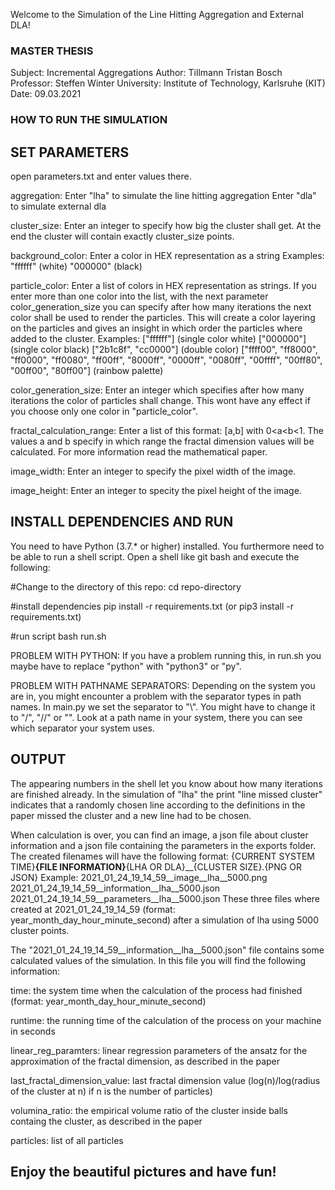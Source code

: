 Welcome to the Simulation of the Line Hitting Aggregation and External DLA!

### MASTER THESIS ###

Subject:	Incremental Aggregations
Author: 	Tillmann Tristan Bosch
Professor: 	Steffen Winter
University: 	Institute of Technology, Karlsruhe (KIT)
Date:		09.03.2021


### HOW TO RUN THE SIMULATION ###

## SET PARAMETERS ##

open parameters.txt and enter values there. 

aggregation:			Enter "lha" to simulate the line hitting aggregation
                        	Enter "dla" to simulate external dla

cluster_size: 			Enter an integer to specify how big the cluster shall get. At the end the cluster will contain exactly cluster_size points. 

background_color:		Enter a color in HEX representation as a string
                        	Examples: 
                        	"ffffff" (white)
                        	"000000" (black)

particle_color:			Enter a list of colors in HEX representation as strings. If you enter more than one color into the list, with the next parameter
                        	color_generation_size you can specify after how many iterations the next color shall be used to render the particles. This will 
                        	create a color layering on the particles and gives an insight in which order the particles where added to the cluster. 
                        	Examples: 
                        	["ffffff"] (single color white)
                        	["000000"] (single color black)
                        	["2b1c8f", "cc0000"] (double color)
                        	["ffff00", "ff8000", "ff0000", "ff0080", "ff00ff", "8000ff", "0000ff", "0080ff", "00ffff", "00ff80", "00ff00", "80ff00"] 
				(rainbow palette)

color_generation_size:		Enter an integer which specifies after how many iterations the color of particles shall change. 
                        	This wont have any effect if you choose only one color in "particle_color". 

fractal_calculation_range:	Enter a list of this format: [a,b] with 0<a<b<1. The values a and b specify in which range the fractal dimension values 
				will be calculated. For more information read the mathematical paper. 

image_width:			Enter an integer to specify the pixel width of the image. 

image_height:			Enter an integer to specity the pixel height of the image. 


## INSTALL DEPENDENCIES AND RUN ##

You need to have Python (3.7.* or higher) installed. You furthermore need to be able to run a shell script. Open a shell like git bash and execute the following: 

#Change to the directory of this repo:
cd repo-directory

#install dependencies
pip install -r requirements.txt
(or pip3 install -r requirements.txt)

#run script
bash run.sh

PROBLEM WITH PYTHON:
If you have a problem running this, in run.sh you maybe have to replace "python" with "python3" or "py".

PROBLEM WITH PATHNAME SEPARATORS:
Depending on the system you are in, you might encounter a problem with the separator types in path names. In main.py we set the separator to "\\". You might have to change it to "/", "//" or "\". Look at a path name in your system, there you can see which separator your system uses. 


## OUTPUT ##

The appearing numbers in the shell let you know about how many iterations are finished already. In the simulation of "lha" the print "line missed cluster" indicates 
that a randomly chosen line according to the definitions in the paper missed the cluster and a new line had to be chosen. 

When calculation is over, you can find an image, a json file about cluster information and a json file containing the parameters in the exports folder.
The created filenames will have the following format:
{CURRENT SYSTEM TIME}__{FILE INFORMATION}__{LHA OR DLA}__{CLUSTER SIZE}.{PNG OR JSON}
Example:
2021_01_24_19_14_59__image__lha__5000.png
2021_01_24_19_14_59__information__lha__5000.json
2021_01_24_19_14_59__parameters__lha__5000.json
These three files where created at 2021_01_24_19_14_59 (format: year_month_day_hour_minute_second) after a simulation of lha using 5000 cluster points. 

The "2021_01_24_19_14_59__information__lha__5000.json" file contains some calculated values of the simulation.
In this file you will find the following information:

time:				the system time when the calculation of the process had finished (format: year_month_day_hour_minute_second)

runtime:			the running time of the calculation of the process on your machine in seconds

linear_reg_paramters:		linear regression parameters of the ansatz for the approximation of the fractal dimension, as described in the paper

last_fractal_dimension_value: 	last fractal dimension value (log(n)/log(radius of the cluster at n) if n is the number of particles)

volumina_ratio:			the empirical volume ratio of the cluster inside balls containg the cluster, as described in the paper

particles:			list of all particles 


## Enjoy the beautiful pictures and have fun! ## 

